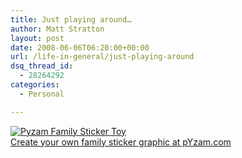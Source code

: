 ```yaml
---
title: Just playing around…
author: Matt Stratton
layout: post
date: 2008-06-06T06:20:00+00:00
url: /life-in-general/just-playing-around
dsq_thread_id:
  - 28264292
categories:
  - Personal

---
```

[<img src="https://www.pyzamstuff.com/family_images/0/07/9fda87a5745fb2cc6dbf240aa30bdf.png" border="0" alt="Pyzam Family Sticker Toy" />  
Create your own family sticker graphic at pYzam.com][1]

<img style="visibility:hidden;width:0;height:0;" border="0" width="0" height="0" src="https://counters.gigya.com/wildfire/CIMP/bHQ9MTIxMjc*ODg4NDk4MSZwdD*xMjEyNzQ5MDE4NDk*JnA9MzkwMSZkPSZuPWxpdmVqb3VybmFsJmc9MQ==.jpg" />

 [1]: https://www.pyzam.com/toys